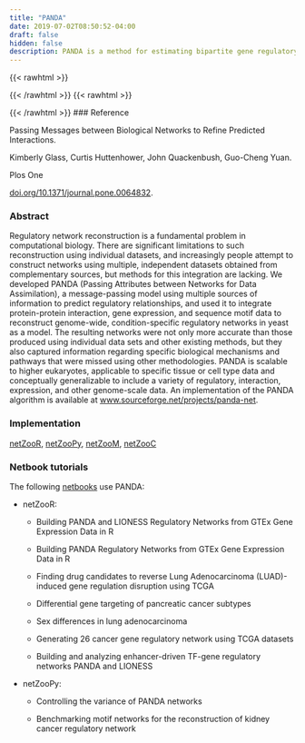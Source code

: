 ```yaml
---
title: "PANDA"
date: 2019-07-02T08:50:52-04:00
draft: false
hidden: false
description: PANDA is a method for estimating bipartite gene regulatory networks (GRNs) consisting of two types of nodes: transcription factors (TFs) and genes. An edge between TF i and gene j indicates that gene j is regulated by TF i. The edge weight represents the strength of evidence for this regulatory relationship obtained by integrating three types of biological data: gene expression data, protein-protein interaction (PPI) data, and transcription factor binding motif (TFBM) data. PANDA is an iterative approach that begins with a seed GRN estimated from TFBMs and uses message passing between data types to refine the seed network to a final GRN that is consistent with the information contained in gene expression, PPI, and TFBM data. 
---
```


{{< rawhtml >}}
<script type='text/javascript' src='https://d1bxh8uas1mnw7.cloudfront.net/assets/embed.js'></script>
{{< /rawhtml >}}
{{< rawhtml >}}
<div data-badge-popover="right" data-badge-type="donut" data-doi="10.1371/journal.pone.0064832" data-hide-no-mentions="true" class="altmetric-embed"></div>
{{< /rawhtml >}}
### Reference

Passing Messages between Biological Networks to Refine Predicted Interactions. 

Kimberly Glass, Curtis Huttenhower, John Quackenbush, Guo-Cheng Yuan.

Plos One

[doi.org/10.1371/journal.pone.0064832](https://www.ncbi.nlm.nih.gov/pubmed/23741402).

### Abstract

Regulatory network reconstruction is a fundamental problem in computational biology. There are significant limitations to such reconstruction using individual datasets, and increasingly people attempt to construct networks using multiple, independent datasets obtained from complementary sources, but methods for this integration are lacking. We developed PANDA (Passing Attributes between Networks for Data Assimilation), a message-passing model using multiple sources of information to predict regulatory relationships, and used it to integrate protein-protein interaction, gene expression, and sequence motif data to reconstruct genome-wide, condition-specific regulatory networks in yeast as a model. The resulting networks were not only more accurate than those produced using individual data sets and other existing methods, but they also captured information regarding specific biological mechanisms and pathways that were missed using other methodologies. PANDA is scalable to higher eukaryotes, applicable to specific tissue or cell type data and conceptually generalizable to include a variety of regulatory, interaction, expression, and other genome-scale data. An implementation of the PANDA algorithm is available at www.sourceforge.net/projects/panda-net.

### Implementation

[netZooR](https://github.com/netZoo/netZooR), [netZooPy](https://github.com/netZoo/netZooPy), [netZooM](https://github.com/netZoo/netZooM), [netZooC](https://github.com/netZoo/netZooC)

### Netbook tutorials

The following [netbooks](http://netbooks.networkmedicine.org) use PANDA:

- netZooR:

	- Building PANDA and LIONESS Regulatory Networks from GTEx Gene Expression Data in R

	- Building PANDA Regulatory Networks from GTEx Gene Expression Data in R

	- Finding drug candidates to reverse Lung Adenocarcinoma (LUAD)-induced gene regulation disruption using TCGA

	- Differential gene targeting of pancreatic cancer subtypes

	- Sex differences in lung adenocarcinoma

	- Generating 26 cancer gene regulatory network using TCGA datasets

	- Building and analyzing enhancer-driven TF-gene regulatory networks PANDA and LIONESS

- netZooPy:

	- Controlling the variance of PANDA networks

	- Benchmarking motif networks for the reconstruction of kidney cancer regulatory network


